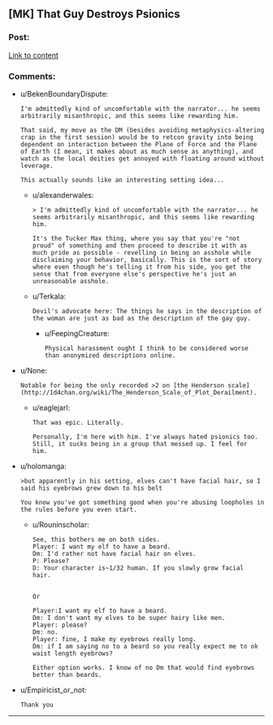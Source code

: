 ## [MK] That Guy Destroys Psionics

### Post:

[Link to content](http://1d4chan.org/wiki/That_Guy_Destroys_Psionics)

### Comments:

- u/BekenBoundaryDispute:
  ```
  I'm admittedly kind of uncomfortable with the narrator... he seems arbitrarily misanthropic, and this seems like rewarding him.

  That said, my move as the DM (besides avoiding metaphysics-altering crap in the first session) would be to retcon gravity into being dependent on interaction between the Plane of Force and the Plane of Earth (I mean, it makes about as much sense as anything), and watch as the local deities get annoyed with floating around without leverage.

  This actually sounds like an interesting setting idea...
  ```

  - u/alexanderwales:
    ```
    > I'm admittedly kind of uncomfortable with the narrator... he seems arbitrarily misanthropic, and this seems like rewarding him.

    It's the Tucker Max thing, where you say that you're "not proud" of something and then proceed to describe it with as much pride as possible - revelling in being an asshole while disclaiming your behavior, basically. This is the sort of story where even though he's telling it from his side, you get the sense that from everyone else's perspective he's just an unreasonable asshole.
    ```

  - u/Terkala:
    ```
    Devil's advocate here: The things he says in the description of the woman are just as bad as the description of the gay guy.
    ```

    - u/FeepingCreature:
      ```
      Physical harassment ought I think to be considered worse than anonymized descriptions online.
      ```

- u/None:
  ```
  Notable for being the only recorded >2 on [the Henderson scale](http://1d4chan.org/wiki/The_Henderson_Scale_of_Plot_Derailment).
  ```

  - u/eaglejarl:
    ```
    That was epic. Literally. 

    Personally, I'm here with him. I've always hated psionics too. Still, it sucks being in a group that messed up. I feel for him.
    ```

- u/holomanga:
  ```
  >but apparently in his setting, elves can't have facial hair, so I said his eyebrows grew down to his belt

  You know you've got something good when you're abusing loopholes in the rules before you even start.
  ```

  - u/Rouninscholar:
    ```
    See, this bothers me on both sides.
    Player: I want my elf to have a beard.
    Dm: I'd rather not have facial hair on elves.
    P: Please?
    D: Your character is~1/32 human. If you slowly grow facial hair.


    Or

    Player:I want my elf to have a beard.
    Dm: I don't want my elves to be super hairy like men.
    Player: please?
    Dm: no.
    Player: fine, I make my eyebrows really long. 
    Dm: if I am saying no to a beard so you really expect me to ok waist length eyebrows?

    Either option works. I know of no Dm that would find eyebrows better than beards.
    ```

- u/Empiricist_or_not:
  ```
  Thank you
  ```

---

